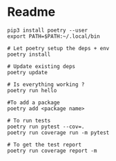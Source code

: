 # Readme

    pip3 install poetry --user
    export PATH=$PATH:~/.local/bin

    # Let poetry setup the deps + env
    poetry install

    # Update existing deps
    poetry update

    # Is everything working ?
    poetry run hello

    #To add a package
    poetry add <package name>

    # To run tests
    poetry run pytest --cov=.
    poetry run coverage run -m pytest

    # To get the test report
    poetry run coverage report -m
